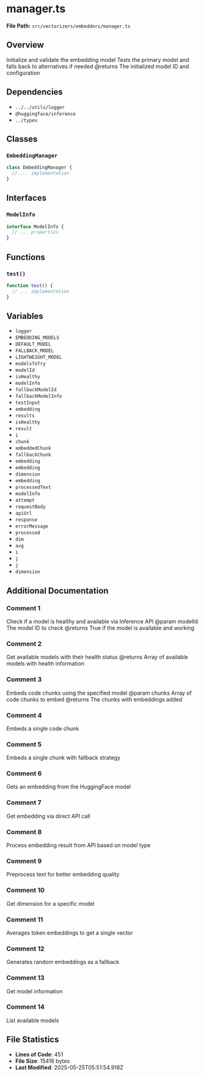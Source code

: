 # manager.ts

**File Path:** `src/vectorizers/embedders/manager.ts`

## Overview

Initialize and validate the embedding model
Tests the primary model and falls back to alternatives if needed
@returns The initialized model ID and configuration

## Dependencies

- `../../utils/logger`
- `@huggingface/inference`
- `../types`

## Classes

### `EmbeddingManager`

```typescript
class EmbeddingManager {
  // ... implementation
}
```

## Interfaces

### `ModelInfo`

```typescript
interface ModelInfo {
  // ... properties
}
```

## Functions

### `test()`

```typescript
function test() {
  // ... implementation
}
```

## Variables

- `logger`
- `EMBEDDING_MODELS`
- `DEFAULT_MODEL`
- `FALLBACK_MODEL`
- `LIGHTWEIGHT_MODEL`
- `modelsToTry`
- `modelId`
- `isHealthy`
- `modelInfo`
- `fallbackModelId`
- `fallbackModelInfo`
- `testInput`
- `embedding`
- `results`
- `isHealthy`
- `result`
- `i`
- `chunk`
- `embeddedChunk`
- `fallbackChunk`
- `embedding`
- `embedding`
- `dimension`
- `embedding`
- `processedText`
- `modelInfo`
- `attempt`
- `requestBody`
- `apiUrl`
- `response`
- `errorMessage`
- `processed`
- `dim`
- `avg`
- `i`
- `j`
- `j`
- `dimension`

## Additional Documentation

### Comment 1

Check if a model is healthy and available via Inference API
@param modelId The model ID to check
@returns True if the model is available and working

### Comment 2

Get available models with their health status
@returns Array of available models with health information

### Comment 3

Embeds code chunks using the specified model
@param chunks Array of code chunks to embed
@returns The chunks with embeddings added

### Comment 4

Embeds a single code chunk

### Comment 5

Embeds a single chunk with fallback strategy

### Comment 6

Gets an embedding from the HuggingFace model

### Comment 7

Get embedding via direct API call

### Comment 8

Process embedding result from API based on model type

### Comment 9

Preprocess text for better embedding quality

### Comment 10

Get dimension for a specific model

### Comment 11

Averages token embeddings to get a single vector

### Comment 12

Generates random embeddings as a fallback

### Comment 13

Get model information

### Comment 14

List available models

## File Statistics

- **Lines of Code**: 451
- **File Size**: 15416 bytes
- **Last Modified**: 2025-05-25T05:51:54.918Z

